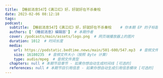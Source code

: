 ```yaml
---
title: 【睡前消息547】《满江红》好，好就好在不杀秦桧 
date: 2023-02-06 08:12:18
tags:
podcast:
  subtitle: 【睡前消息547】《满江红》好，好就好在不杀秦桧    # 你本期 EP 的子标题
  authors: ['《睡前消息》编辑部']  # 本期作者
  cover: /podcasts/main/assets/logo.png  # 网页端播放器上的图片
  duration: 1012  # 时间长度
  media:
    url: https://podstatic.bedtime.news/main/501-600/547.mp3  # 音频文件
    size: 16180235  # 音频文件大小（按照 Byte 计算）
    type: audio/mpeg  # 音频文件类型
  chapters: null # 本期节目章节 - 如果你想自动生成时间线 [可选的]
  references: null # 本期节目引用信息 - 如果你想自动生成引用信息模块 [可选的]
---
```

